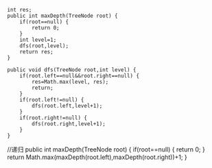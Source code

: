     int res;
	public int maxDepth(TreeNode root) {
		if(root==null) {
			return 0;
		}
		int level=1;
		dfs(root,level);
		return res;
    }
	
	public void dfs(TreeNode root,int level) {
		if(root.left==null&&root.right==null) {
			res=Math.max(level, res);
			return;
		}
		if(root.left!=null) {
			dfs(root.left,level+1);
		}
		if(root.right!=null) {
			dfs(root.right,level+1);
		}
	}
  
  //递归
      public int maxDepth(TreeNode root) {
		if(root==null) {
			return 0;
		}
		return Math.max(maxDepth(root.left),maxDepth(root.right))+1;
    }
